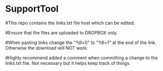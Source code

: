 # SupportTool
#This repo contains the links.txt file host which can be edited.

#Ensure that the files are uploaded to DROPBOX only.

#When pasting links change the "?dl=0" to "?dl=1" at the end of the link. Otherwise the download will NOT work. 

#Highly recommend added a comment when committing a change to the links.txt file. Not necessary but it helps keep track of things.
